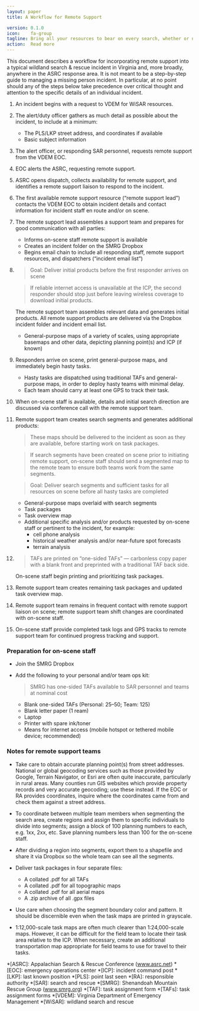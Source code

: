 ```yaml
---
layout: paper
title: A Workflow for Remote Support

version: 0.1.0
icon:    fa-group
tagline: Bring all your resources to bear on every search, whether or not everyone responds; arrive on scene ready to hit the ground running; free your incident staff of time-consuming mindless tasks and let them focus on planning the search.
action:  Read more
---
```


<p class="intro">This document describes a workflow for incorporating remote support into a typical wildland search &amp; rescue incident in Virginia and, more broadly, anywhere in the ASRC response area. It is not meant to be a step-by-step guide to managing a missing person incident. In particular, at no point should any of the steps below take precedence over critical thought and attention to the specific details of an individual incident.</p>

1.  An incident begins with a request to VDEM for WiSAR resources.

1.  The alert/duty officer gathers as much detail as possible about the incident, to include at a minimum:

    - The PLS/LKP street address, and coordinates if available
    - Basic subject information

1.  The alert officer, or responding SAR personnel, requests remote support from the VDEM EOC.

1.  EOC alerts the ASRC, requesting remote support.

1.  ASRC opens dispatch, collects availability for remote support, and identifies a remote support liaison to respond to the incident.

1.  The first available remote support resource (&#8220;remote support lead&#8221;) contacts the VDEM EOC to obtain incident details and contact information for incident staff en route and/or on scene.

1.  The remote support lead assembles a support team and prepares for good communication with all parties:

    - Informs on-scene staff remote support is available
    - Creates an incident folder on the SMRG Dropbox
    - Begins email chain to include all responding staff, remote support resources, and dispatchers (&#8220;incident email list&#8221;)

1.  > Goal: Deliver initial products before the first responder arrives on scene

    > If reliable internet access is unavailable at the ICP, the second responder should stop just before leaving wireless coverage to download initial products.

    The remote support team assembles relevant data and generates initial products. All remote support products are delivered via the Dropbox incident folder and incident email list.

    - General-purpose maps of a variety of scales, using appropriate basemaps and other data, depicting planning point(s) and ICP (if known)

1.  Responders arrive on scene, print general-purpose maps, and immediately begin hasty tasks.

    - Hasty tasks are dispatched using traditional TAFs and general-purpose maps, in order to deploy hasty teams with minimal delay.
    - Each team should carry at least one GPS to track their task.

1.  When on-scene staff is available, details and initial search direction are discussed via conference call with the remote support team.

1.  Remote support team creates search segments and generates additional products:
   
    > These maps should be delivered to the incident as soon as they are available, before starting work on task packages.

    > If search segments have been created on scene prior to initiating remote support, on-scene staff should send a segmented map to the remote team to ensure both teams work from the same segments.

    > Goal: Deliver search segments and sufficient tasks for all resources on scene before all hasty tasks are completed

    - General-purpose maps overlaid with search segments
    - Task packages
    - Task overview map
    - Additional specific analysis and/or products requested by on-scene staff or pertinent to the incident, for example:
      - cell phone analysis
      - historical weather analysis and/or near-future spot forecasts
      - terrain analysis

1.  > TAFs are printed on &#8220;one-sided TAFs&#8221; &#8212; carbonless copy paper with a blank front and preprinted with a traditional TAF back side.

    On-scene staff begin printing and prioritizing task packages.

1.  Remote support team creates remaining task packages and updated task overview map.

1.  Remote support team remains in frequent contact with remote support liaison on scene; remote support team shift changes are coordinated with on-scene staff.

1.  On-scene staff provide completed task logs and GPS tracks to remote support team for continued progress tracking and support.

### Preparation for on-scene staff

-   Join the SMRG Dropbox

-   Add the following to your personal and/or team ops kit:
  
    > SMRG has one-sided TAFs available to SAR personnel and teams at nominal cost

    - Blank one-sided TAFs (Personal: 25&#8211;50; Team: 125)
    - Blank letter paper (1 ream)
    - Laptop
    - Printer with spare ink/toner
    - Means for internet access (mobile hotspot or tethered mobile device; recommended)

### Notes for remote support teams

-   Take care to obtain accurate planning point(s) from street addresses. National or global geocoding services such as those provided by Google, Terrain Navigator, or Esri are often quite inaccurate, particularly in rural areas. Many counties run GIS websites which provide property records and very accurate geocoding; use these instead. If the EOC or RA provides coordinates, inquire where the coordinates came from and check them against a street address.

-   To coordinate between multiple team members when segmenting the search area, create regions and assign them to specific individuals to divide into segments; assign a block of 100 planning numbers to each, e.g. 1xx, 2xx, etc. Save planning numbers less than 100 for the on-scene staff.

-   After dividing a region into segments, export them to a shapefile and share it via Dropbox so the whole team can see all the segments.

-   Deliver task packages in four separate files:

    - A collated .pdf for all TAFs
    - A collated .pdf for all topographic maps
    - A collated .pdf for all aerial maps
    - A .zip archive of all .gpx files

-   Use care when choosing the segment boundary color and pattern. It should be discernible even when the task maps are printed in grayscale.

-   1:12,000-scale task maps are often much clearer than 1:24,000-scale maps. However, it can be difficult for the field team to locate their task area relative to the ICP. When necessary, create an additional transportation map appropriate for field teams to use for travel to their tasks.

*[ASRC]:  Appalachian Search &amp; Rescue Conference (www.asrc.net)
*[EOC]:   emergency operations center
*[ICP]:   incident command post
*[LKP]:   last known position
*[PLS]:   point last seen
*[RA]:    responsible authority
*[SAR]:   search and rescue
*[SMRG]:  Shenandoah Mountain Rescue Group (www.smrg.org)
*[TAF]:   task assignment form
*[TAFs]:  task assignment forms
*[VDEM]:  Virginia Department of Emergency Management
*[WiSAR]: wildland search and rescue

